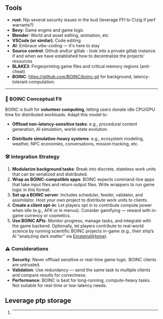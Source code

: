 ## Tools
- **rust**: Nip several security issues in the bud (leverage FFI to C\zig if perf warrants?)
- **Bevy**: Game engine and game logic
- **Blender**: World and asset editing, animation, etc
- **VSCode (or similar)**: Code editing
- **AI**: Embrace *vibe-coding* — it's here to stay
- **Source control**: Github and\or gitlab - look into a private gitlab instance if and when we have established how to decentralize the projects' resources 
- **BLAKE3**: Fingerprinting game files and critical memory regions (anit-cheat)
- **BOINC**: https://github.com/BOINC/boinc.git for background, latency-tolerant computation.

---


### 🧠 BOINC Conceptual Fit

BOINC is built for **volunteer computing**, letting users donate idle CPU/GPU time for distributed workloads. Adapt this model to:

- **Offload non-latency-sensitive tasks**: e.g., procedural content generation, AI simulation, world-state evolution.

- **Distribute simulation-heavy systems**: e.g., ecosystem modeling, weather, NPC economies, conversations, mission tracking, etc.

### 🛠️ Integration Strategy

1. **Modularize background tasks**: Break into discrete, stateless work units that can be serialized and distributed.
2. **Wrap as BOINC-compatible apps**: BOINC expects command-line apps that take input files and return output files. Write wrappers to run game logic in this format.
3. **Set up a BOINC server**: Includes scheduler, feeder, validator, and assimilator. Host your own project to distribute work units to clients.
4. **Create a client opt-in**: Let players opt in to contribute compute power when idle (e.g., AFK or in menus). Consider gamifying — reward with in-game currency or cosmetics.
5. **Use BOINC APIs**: Monitor progress, manage tasks, and integrate with the game backend. Optionally, let players contribute to real-world science by running scientific BOINC projects in-game (e.g., their ship’s AI “analyzing dark matter” via [Einstein@Home](https://einsteinathome.org)).

### ⚠️ Considerations

- **Security**: Never offload sensitive or real-time game logic. BOINC clients are untrusted.
- **Validation**: Use redundancy — send the same task to multiple clients and compare results for correctness.
- **Performance**: BOINC is best for long-running, compute-heavy tasks. Not suitable for real-time or low-latency needs.

## Leverage ptp storage


1. ****